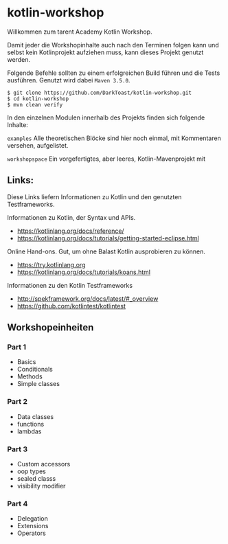 # kotlin-workshop

Willkommen zum tarent Academy Kotlin Workshop.

Damit jeder die Workshopinhalte auch nach den Terminen folgen kann und selbst kein Kotlinprojekt aufziehen muss, kann dieses Projekt genutzt werden.

Folgende Befehle sollten zu einem erfolgreichen Build führen und die Tests ausführen. Genutzt wird dabei `Maven 3.5.0`.

    $ git clone https://github.com/DarkToast/kotlin-workshop.git
    $ cd kotlin-workshop
    $ mvn clean verify

In den einzelnen Modulen innerhalb des Projekts finden sich folgende Inhalte: 

`examples` Alle theoretischen Blöcke sind hier noch einmal, mit Kommentaren versehen, aufgelistet.  

`workshopspace` Ein vorgefertigtes, aber leeres, Kotlin-Mavenprojekt mit 


## Links:

Diese Links liefern Informationen zu Kotlin und den genutzten Testframeworks.

Informationen zu Kotlin, der Syntax und APIs.  
* https://kotlinlang.org/docs/reference/
* https://kotlinlang.org/docs/tutorials/getting-started-eclipse.html

Online Hand-ons. Gut, um ohne Balast Kotlin ausprobieren zu können.
* https://try.kotlinlang.org
* https://kotlinlang.org/docs/tutorials/koans.html

Informationen zu den Kotlin Testframeworks
* http://spekframework.org/docs/latest/#_overview
* https://github.com/kotlintest/kotlintest


## Workshopeinheiten

### Part 1
* Basics
* Conditionals
* Methods
* Simple classes

### Part 2
* Data classes
* functions
* lambdas

### Part 3
* Custom accessors
* oop types
* sealed classs
* visibility modifier

### Part 4
* Delegation
* Extensions
* Operators